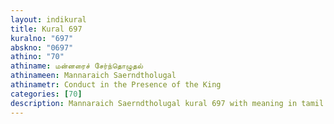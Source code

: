 ```yaml
---
layout: indikural
title: Kural 697
kuralno: "697"
abskno: "0697"
athino: "70"
athiname: மன்னரைச் சேர்ந்தொழுதல்
athinameen: Mannaraich Saerndtholugal
athinametr: Conduct in the Presence of the King
categories: [70]
description: Mannaraich Saerndtholugal kural 697 with meaning in tamil and english 
---
```


